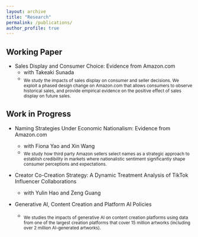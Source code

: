 ```yaml
---
layout: archive
title: "Research"
permalink: /publications/
author_profile: true
---
```


## Working Paper

* Sales Display and Consumer Choice: Evidence from Amazon.com
  * with Takeaki Sunada
  * <sub> We study the impacts of sales display on consumer and seller decisions. We exploit a phased design change on Amazon.com that allows consumers to observe historical sales, and provide empirical evidence on the positive effect of sales display on future sales.<sub>

## Work in Progress

* Naming Strategies Under Economic Nationalism: Evidence from Amazon.com
  * with Fiona Yao and Xin Wang
  * <sub> We study how third party Amazon sellers select names as a strategic approach to establish credibility in markets where nationalistic sentiment significantly shape consumer perceptions and expectations. <sub>

* Creator Co-Creation Strategy: A Dynamic Treatment Analysis of TikTok Influencer Collaborations
  * with Yulin Hao and Zeng Guang

* Generative AI, Content Creation and Platform AI Policies
  * <sub> We studies the impacts of generative AI on content creation platforms using data from one of the largest creation platforms that cover 15 million artworks (including over 2 million AI-generated artworks).<sub>

 


